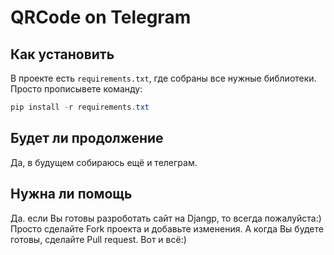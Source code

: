 # QRCode on Telegram
## Как установить
В проекте есть `requirements.txt`, где собраны все нужные библиотеки. Просто прописывете команду:
```powershell
pip install -r requirements.txt
```
## Будет ли продолжение
Да, в будущем собираюсь ещё и телеграм.

## Нужна ли помощь
Да. если Вы готовы разроботать сайт на Djangp, то всегда пожалуйста:) Просто сделайте Fork проекта и добавьте изменения.
А когда Вы будете готовы, сделайте Pull request. Вот и всё:)
